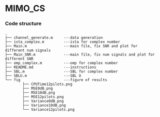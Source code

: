 # MIMO_CS

### Code structure
    .
    ├── channel_generate.m     ---data generation
    ├── ista_complex.m         ---ista for complex number
    ├── Main.m                 ---main file, fix SNR and plot for different num signals
    ├── Main_SNR.m             ---main file, fix num signals and plot for different SNR
    ├── omp_complex.m          ---omp for complex number
    ├── README.md              ---instructions
    ├── SBL.m                  ---SBL for complex number
    ├── SBLU.m                 ---SBL U
    └── fig                    ---figure of results
            ├── CPUTime12pilots.png
            ├── MSE0dB.png
            ├── MSE10dB.png
            ├── MSE12pilots.png
            ├── Variance0dB.png
            ├── Variance10dB.png
            └── Variance12pilots.png




